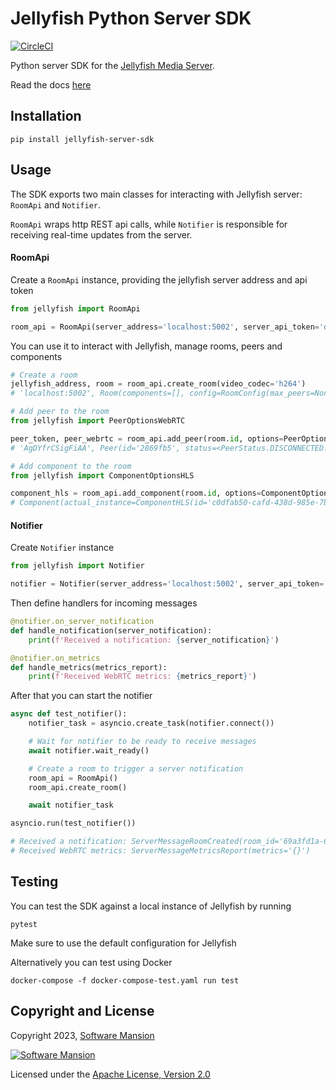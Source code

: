 # Jellyfish Python Server SDK

[![CircleCI](https://dl.circleci.com/status-badge/img/gh/jellyfish-dev/python-server-sdk/tree/main.svg?style=svg)](https://dl.circleci.com/status-badge/redirect/gh/jellyfish-dev/python-server-sdk/tree/main)

Python server SDK for the [Jellyfish Media Server](https://github.com/jellyfish-dev/jellyfish).

Read the docs [here](https://jellyfish-dev.github.io/python-server-sdk/jellyfish.html)

## Installation

```
pip install jellyfish-server-sdk
```

## Usage

The SDK exports two main classes for interacting with Jellyfish server:
`RoomApi` and `Notifier`.

`RoomApi` wraps http REST api calls, while `Notifier` is responsible for receiving real-time updates from the server.

#### RoomApi

Create a `RoomApi` instance, providing the jellyfish server address and api token

```python
from jellyfish import RoomApi

room_api = RoomApi(server_address='localhost:5002', server_api_token='development')
```

You can use it to interact with Jellyfish, manage rooms, peers and components

```python
# Create a room
jellyfish_address, room = room_api.create_room(video_codec='h264')
# 'localhost:5002', Room(components=[], config=RoomConfig(max_peers=None, video_codec='h264'), id='5a099a31-0eb2-4c28-84af-a1ec55c228af', peers=[]))

# Add peer to the room
from jellyfish import PeerOptionsWebRTC

peer_token, peer_webrtc = room_api.add_peer(room.id, options=PeerOptionsWebRTC())
# 'AgDYfrCSigFiAA', Peer(id='2869fb5', status=<PeerStatus.DISCONNECTED: 'disconnected'>, type='webrtc')

# Add component to the room
from jellyfish import ComponentOptionsHLS

component_hls = room_api.add_component(room.id, options=ComponentOptionsHLS())
# Component(actual_instance=ComponentHLS(id='c0dfab50-cafd-438d-985e-7b8f97ae55e3', metadata=ComponentMetadataHLS(low_latency=False, playable=False), type='hls'))
```

#### Notifier

Create `Notifier` instance
```python
from jellyfish import Notifier

notifier = Notifier(server_address='localhost:5002', server_api_token='development')
```

Then define handlers for incoming messages
```python
@notifier.on_server_notification
def handle_notification(server_notification):
    print(f'Received a notification: {server_notification}')

@notifier.on_metrics
def handle_metrics(metrics_report):
    print(f'Received WebRTC metrics: {metrics_report}')
```

After that you can start the notifier
```python
async def test_notifier():
    notifier_task = asyncio.create_task(notifier.connect())

    # Wait for notifier to be ready to receive messages
    await notifier.wait_ready()

    # Create a room to trigger a server notification
    room_api = RoomApi()
    room_api.create_room()

    await notifier_task

asyncio.run(test_notifier())

# Received a notification: ServerMessageRoomCreated(room_id='69a3fd1a-6a4d-47bc-ae54-0c72b0d05e29')
# Received WebRTC metrics: ServerMessageMetricsReport(metrics='{}')
```

## Testing

You can test the SDK against a local instance of Jellyfish by running
```console
pytest
```

Make sure to use the default configuration for Jellyfish

Alternatively you can test using Docker
```console
docker-compose -f docker-compose-test.yaml run test
```

## Copyright and License

Copyright 2023, [Software Mansion](https://swmansion.com/?utm_source=git&utm_medium=readme&utm_campaign=jellyfish)

[![Software Mansion](https://logo.swmansion.com/logo?color=white&variant=desktop&width=200&tag=membrane-github)](https://swmansion.com/?utm_source=git&utm_medium=readme&utm_campaign=jellyfish)

Licensed under the [Apache License, Version 2.0](LICENSE)
